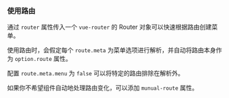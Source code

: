 ### 使用路由

通过 `router` 属性传入一个 `vue-router` 的 Router 对象可以快速根据路由创建菜单。

使用路由时，会假定每个 `route.meta` 为菜单选项进行解析，并自动将路由本身作为 `option.route` 属性。

配置 `route.meta.menu` 为 `false` 可以将特定的路由排除在解析外。

如果你不希望组件自动地处理路由变化，可以添加 `munual-route` 属性。
